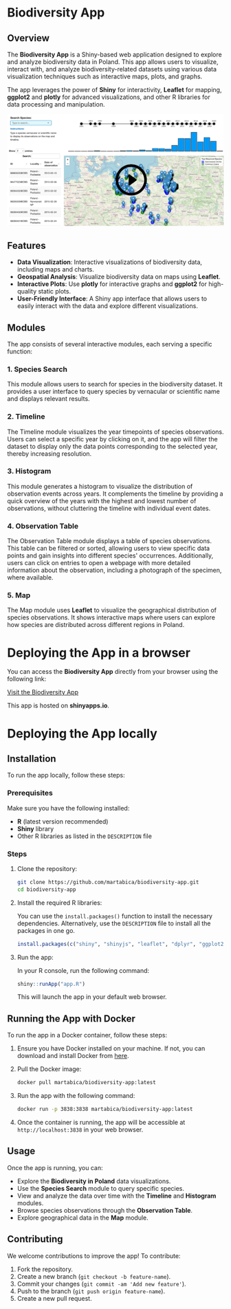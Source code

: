 
# Biodiversity App

## Overview

The **Biodiversity App** is a Shiny-based web application designed to explore and analyze biodiversity data in Poland. This app allows users to visualize, interact with, and analyze biodiversity-related datasets using various data visualization techniques such as interactive maps, plots, and graphs.

The app leverages the power of **Shiny** for interactivity, **Leaflet** for mapping, **ggplot2** and **plotly** for advanced visualizations, and other R libraries for data processing and manipulation.

[![Demo Video](play-video.png)](https://www.youtube.com/watch?v=hd-cIeGl7kk&ab_channel=MartaBica)

## Features

- **Data Visualization**: Interactive visualizations of biodiversity data, including maps and charts.
- **Geospatial Analysis**: Visualize biodiversity data on maps using **Leaflet**.
- **Interactive Plots**: Use **plotly** for interactive graphs and **ggplot2** for high-quality static plots.
- **User-Friendly Interface**: A Shiny app interface that allows users to easily interact with the data and explore different visualizations.

## Modules

The app consists of several interactive modules, each serving a specific function:

### 1. **Species Search**
This module allows users to search for species in the biodiversity dataset. It provides a user interface to query species by vernacular or scientific name and displays relevant results.

### 2. **Timeline**
The Timeline module visualizes the year timepoints of species observations. Users can select a specific year by clicking on it, and the app will filter the dataset to display only the data points corresponding to the selected year, thereby increasing resolution.

### 3. **Histogram**
This module generates a histogram to visualize the distribution of observation events across years. It complements the timeline by providing a quick overview of the years with the highest and lowest number of observations, without cluttering the timeline with individual event dates.

### 4. **Observation Table**
The Observation Table module displays a table of species observations. This table can be filtered or sorted, allowing users to view specific data points and gain insights into different species' occurrences. Additionally, users can click on entries to open a webpage with more detailed information about the observation, including a photograph of the specimen, where available.

### 5. **Map**
The Map module uses **Leaflet** to visualize the geographical distribution of species observations. It shows interactive maps where users can explore how species are distributed across different regions in Poland.

# Deploying the App in a browser

You can access the **Biodiversity App** directly from your browser using the following link:

[Visit the Biodiversity App](https://martabica.shinyapps.io/biodiversity-app/)

This app is hosted on **shinyapps.io**.

# Deploying the App locally

## Installation

To run the app locally, follow these steps:

### Prerequisites

Make sure you have the following installed:

- **R** (latest version recommended)
- **Shiny** library
- Other R libraries as listed in the `DESCRIPTION` file

### Steps

1. Clone the repository:

   ```bash
   git clone https://github.com/martabica/biodiversity-app.git
   cd biodiversity-app
   ```

2. Install the required R libraries:

   You can use the `install.packages()` function to install the necessary dependencies. Alternatively, use the `DESCRIPTION` file to install all the packages in one go.

   ```r
   install.packages(c("shiny", "shinyjs", "leaflet", "dplyr", "ggplot2", "plotly", "data.table", "waiter"))
   ```

3. Run the app:

   In your R console, run the following command:

   ```r
   shiny::runApp("app.R")
   ```

   This will launch the app in your default web browser.

## Running the App with Docker

To run the app in a Docker container, follow these steps:

1. Ensure you have Docker installed on your machine. If not, you can download and install Docker from [here](https://www.docker.com/get-started).

2. Pull the Docker image:
   ```bash
   docker pull martabica/biodiversity-app:latest
   ```

3. Run the app with the following command:
   ```bash
   docker run -p 3838:3838 martabica/biodiversity-app:latest
   ```

4. Once the container is running, the app will be accessible at `http://localhost:3838` in your web browser.

## Usage

Once the app is running, you can:

- Explore the **Biodiversity in Poland** data visualizations.
- Use the **Species Search** module to query specific species.
- View and analyze the data over time with the **Timeline** and **Histogram** modules.
- Browse species observations through the **Observation Table**.
- Explore geographical data in the **Map** module.

## Contributing

We welcome contributions to improve the app! To contribute:

1. Fork the repository.
2. Create a new branch (`git checkout -b feature-name`).
3. Commit your changes (`git commit -am 'Add new feature'`).
4. Push to the branch (`git push origin feature-name`).
5. Create a new pull request.
